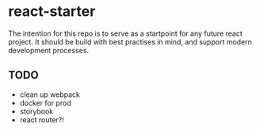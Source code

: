 # react-starter

The intention for this repo is to serve as a startpoint for any future react project. It should be build with best practises in mind, and support modern development processes.

## TODO

- clean up webpack
- docker for prod
- storybook
- react router?!
